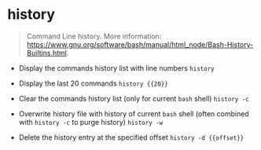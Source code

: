 # history
> Command Line history.
> More information: <https://www.gnu.org/software/bash/manual/html_node/Bash-History-Builtins.html>.

- Display the commands history list with line numbers
`history`

- Display the last 20 commands
`history {{20}}`

- Clear the commands history list (only for current `bash` shell)
`history -c`

- Overwrite history file with history of current `bash` shell (often combined with `history -c` to purge history)
`history -w`

- Delete the history entry at the specified offset
`history -d {{offset}}`
